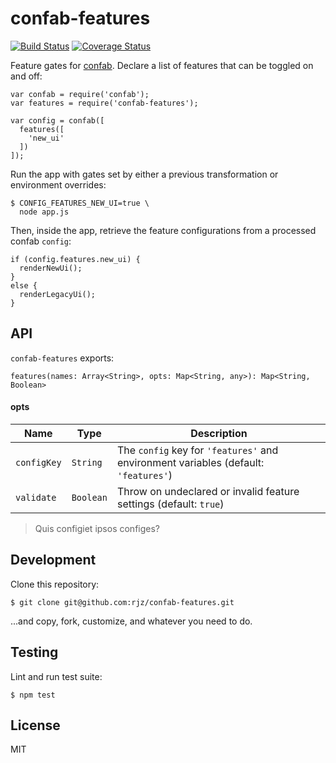 confab-features
===============================================================================

[![Build
Status](https://travis-ci.org/rjz/confab-features.svg?branch=master)](https://travis-ci.org/rjz/confab-features)
[![Coverage
Status](https://coveralls.io/repos/rjz/confab-features/badge.svg?branch=master)](https://coveralls.io/r/rjz/confab-features?branch=master)

Feature gates for [confab][confab]. Declare a list of features that can be
toggled on and off:

    var confab = require('confab');
    var features = require('confab-features');

    var config = confab([
      features([
        'new_ui'
      ])
    ]);

Run the app with gates set by either a previous transformation or environment
overrides:

    $ CONFIG_FEATURES_NEW_UI=true \
      node app.js

Then, inside the app, retrieve the feature configurations from a processed
confab `config`:

    if (config.features.new_ui) {
      renderNewUi();
    }
    else {
      renderLegacyUi();
    }

API
-------------------------------------------------------------------------------

`confab-features` exports:

    features(names: Array<String>, opts: Map<String, any>): Map<String, Boolean>

#### opts

Name        | Type      | Description
----------- | --------- | --------------------------------
`configKey` | `String`  | The `config` key for `'features'` and environment variables (default: `'features'`)
`validate`  | `Boolean` | Throw on undeclared or invalid feature settings (default: `true`)

> Quis configiet ipsos configes?

Development
-------------------------------------------------------------------------------

Clone this repository:

    $ git clone git@github.com:rjz/confab-features.git

...and copy, fork, customize, and whatever you need to do.

Testing
-------------------------------------------------------------------------------

Lint and run test suite:

    $ npm test

License
-------------------------------------------------------------------------------

MIT

[confab]: https://github.com/rjz/confab

